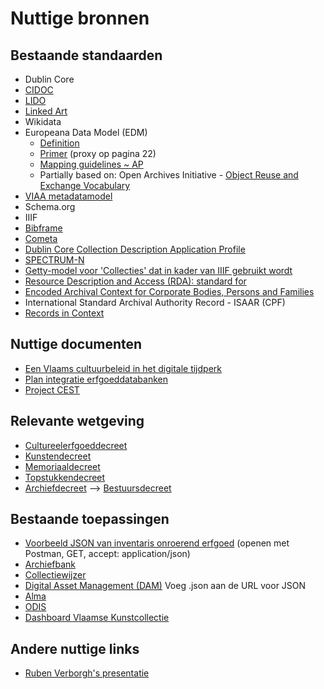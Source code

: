 # Nuttige bronnen

## Bestaande standaarden
- Dublin Core
- [CIDOC](http://www.cidoc-crm.org/FunctionalUnits/cidoc-crm-class-hierarchy)
- [LIDO](http://network.icom.museum/cidoc/working-groups/lido/lido-technical/specification/)
- [Linked Art](https://linked.art/)
- Wikidata
- Europeana Data Model (EDM)
  - [Definition](https://pro.europeana.eu/files/Europeana_Professional/Share_your_data/Technical_requirements/EDM_Documentation/EDM_Definition_v5.2.8_102017.pdf)
  - [Primer](https://pro.europeana.eu/files/Europeana_Professional/Share_your_data/Technical_requirements/EDM_Documentation/EDM_Primer_130714.pdf) (proxy op pagina 22)
  - [Mapping guidelines ~ AP](https://pro.europeana.eu/files/Europeana_Professional/Share_your_data/Technical_requirements/EDM_Documentation/EDM_Mapping_Guidelines_v2.4_102017.pdf)
  - Partially based on: Open Archives Initiative - [Object Reuse and Exchange Vocabulary](http://www.openarchives.org/ore/1.0/vocabulary)
- [VIAA metadatamodel](https://viaa.be/files/attachments/.917/VIAA-metadatamodel-user-manual.pdf)
- Schema.org
- IIIF
- [Bibframe](https://www.loc.gov/bibframe/)
- [Cometa](https://vlaamse-erfgoedbibliotheken.be/sites/default/files/bron/2018/coppoolse-cometa-elementen-model-2011.pdf)
- [Dublin Core Collection Description Application Profile](https://www.dublincore.org/specifications/dublin-core/collection-description/collection-application-profile/2006-08-01/)
- [SPECTRUM-N](https://faro.be/spectrum/spectrumNL-nl.1.0.pdf)
- [Getty-model voor 'Collecties' dat in kader van IIIF gebruikt wordt](IIIF_Manifest_Content_Model_GM_GRI_public_copy.xlsx)
- [Resource Description and Access (RDA): standard for ](http://www.rda-rsc.org/)
- [Encoded Archival Context for Corporate Bodies, Persons and Families](https://eac.staatsbibliothek-berlin.de/)
- International Standard Archival Authority Record - ISAAR (CPF)
- [Records in Context](https://www.ica.org/en/egad-ric-conceptual-model)

## Nuttige documenten
- [Een Vlaams cultuurbeleid in het digitale tijdperk](https://cjsm.be/cultuur/themas/e-cultuur-en-digitalisering/visienota)
- [Plan integratie erfgoeddatabanken](https://cjsm.be/cultuur/sites/cjsm.cultuur/files/public/190316_delaware_-_integratie_provinciale_erfgoeddatabanken_0.pdf)
- [Project CEST](https://www.projectcest.be/wiki/Richtlijnen)

## Relevante wetgeving
- [Cultureelerfgoeddecreet](http://www.kunstenenerfgoed.be/beleid/wet-en-regelgeving/cultureel-erfgoeddecreet)
- [Kunstendecreet](http://www.kunstenenerfgoed.be/nl/beleid/wet-en-regelgeving/kunstendecreet)
- [Memoriaaldecreet](http://www.kunstenenerfgoed.be/nl/beleid/wet-en-regelgeving/memoriaaldecreet)
- [Topstukkendecreet](http://www.kunstenenerfgoed.be/nl/beleid/wet-en-regelgeving/topstukkendecreet)
- [Archiefdecreet](https://overheid.vlaanderen.be/informatiemanagement/archiefdecreet) --> [Bestuursdecreet](https://overheid.vlaanderen.be/bestuursdecreet-beheren-bewaren-en-vernietigen-van-bestuursdocumenten)

## Bestaande toepassingen
- [Voorbeeld JSON van inventaris onroerend erfgoed](https://inventaris.onroerenderfgoed.be/erfgoedobjecten/307734) (openen met Postman, GET, accept: application/json)
- [Archiefbank](https://www.archiefbank.be/)
- [Collectiewijzer](https://collectiewijzer.be/)
- [Digital Asset Management (DAM)](https://dams.antwerpen.be/asset/oBYXG7qMAj9R1lteNfntGdKu) Voeg .json aan de URL voor JSON
- [Alma](https://www.slideshare.net/Slidelib/libisnet-gebruikersdag-01062017-introductie-tot-linked-data)
- [ODIS](https://www.odis.be/hercules/_nl_home.php)
- [Dashboard Vlaamse Kunstcollectie](https://dashboard.vlaamsekunstcollectie.be/)

## Andere nuttige links
- [Ruben Verborgh's presentatie](https://rubenverborgh.github.io/OSLO-Cultural-Heritage-2020/)
